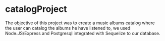 # catalogProject

The objective of this project was to create a music albums catalog where the user can catalog the albums he have listened to, we used Node.JS/Express and Postgresql integrated with Sequelize to our database.